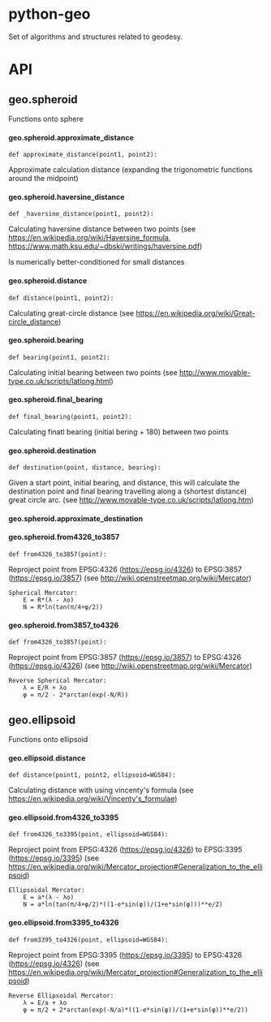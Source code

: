 # python-geo

Set of algorithms and structures related to geodesy.

# API

## geo.spheroid

Functions onto sphere

#### geo.spheroid.approximate_distance

    def approximate_distance(point1, point2):

Approximate calculation distance
(expanding the trigonometric functions around the midpoint)

#### geo.spheroid.haversine_distance

    def _haversine_distance(point1, point2):

Calculating haversine distance between two points (see https://en.wikipedia.org/wiki/Haversine_formula, https://www.math.ksu.edu/~dbski/writings/haversine.pdf)

Is numerically better-conditioned for small distances

#### geo.spheroid.distance

    def distance(point1, point2):

Calculating great-circle distance (see https://en.wikipedia.org/wiki/Great-circle_distance)

#### geo.spheroid.bearing

    def bearing(point1, point2):

Calculating initial bearing between two points
(see http://www.movable-type.co.uk/scripts/latlong.html)

#### geo.spheroid.final_bearing

    def final_bearing(point1, point2):

Calculating finatl bearing (initial bering + 180) between two points

#### geo.spheroid.destination

    def destination(point, distance, bearing):

Given a start point, initial bearing, and distance, this will
calculate the destina­tion point and final bearing travelling
along a (shortest distance) great circle arc. (see http://www.movable-type.co.uk/scripts/latlong.htm)

#### geo.spheroid.approximate_destination

#### geo.spheroid.from4326_to3857

    def from4326_to3857(point):

Reproject point from EPSG:4326 (https://epsg.io/4326) to EPSG:3857 (https://epsg.io/3857) (see http://wiki.openstreetmap.org/wiki/Mercator)

    Spherical Mercator:
        E = R*(λ - λo)
        N = R*ln(tan(π/4+φ/2))

#### geo.spheroid.from3857_to4326

    def from4326_to3857(point):

Reproject point from EPSG:3857 (https://epsg.io/3857) to EPSG:4326 (https://epsg.io/4326) (see http://wiki.openstreetmap.org/wiki/Mercator)

    Reverse Spherical Mercator:
        λ = E/R + λo
        φ = π/2 - 2*arctan(exp(-N/R))

## geo.ellipsoid

Functions onto ellipsoid

#### geo.ellipsoid.distance

    def distance(point1, point2, ellipsoid=WGS84):

Calculating distance with using vincenty's formula
(see https://en.wikipedia.org/wiki/Vincenty's_formulae)

#### geo.ellipsoid.from4326_to3395

    def from4326_to3395(point, ellipsoid=WGS84):

Reproject point from EPSG:4326 (https://epsg.io/4326) to EPSG:3395 (https://epsg.io/3395) (see https://en.wikipedia.org/wiki/Mercator_projection#Generalization_to_the_ellipsoid)

    Ellipsoidal Mercator:
        E = a*(λ - λo)
        N = a*ln(tan(π/4+φ/2)*((1-e*sin(φ))/(1+e*sin(φ)))**e/2)

#### geo.ellipsoid.from3395_to4326

    def from3395_to4326(point, ellipsoid=WGS84):

Reproject point from EPSG:3395 (https://epsg.io/3395) to EPSG:4326 (https://epsg.io/4326) (see https://en.wikipedia.org/wiki/Mercator_projection#Generalization_to_the_ellipsoid)

    Reverse Ellipsoidal Mercator:
        λ = E/a + λo
        φ = π/2 + 2*arctan(exp(-N/a)*((1-e*sin(φ))/(1+e*sin(φ))**e/2))

